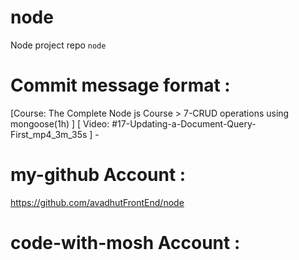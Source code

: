 # node 
Node project repo `node` 

# Commit message format : 
[Course: The Complete Node js Course > 7-CRUD operations using mongoose(1h) ] [ Video: #17-Updating-a-Document-Query-First_mp4_3m_35s ] - 


# my-github Account : 
https://github.com/avadhutFrontEnd/node 

# code-with-mosh Account : 
